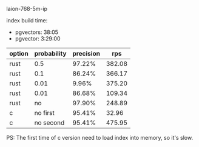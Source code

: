laion-768-5m-ip

index build time:
- pgvectors: 38:05
- pgvector: 3:29:00

| option | probability | precision | rps    |
| ------ | ----------- | --------- | ------ |
| rust   | 0.5         | 97.22%    | 382.08 |
| rust   | 0.1         | 86.24%    | 366.17 |
| rust   | 0.01        | 9.96%     | 375.20 |
| rust   | 0.01        | 86.68%    | 109.34 | k 1000 |
| rust   | no          | 97.90%    | 248.89 |
| c      | no first    | 95.41%    | 32.96  |
| c      | no second   | 95.41%    | 475.95 |

PS: The first time of c version need to load index into memory, so it's slow.